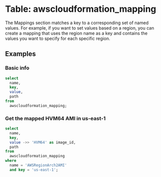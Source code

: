 # Table: awscloudformation_mapping

The Mappings section matches a key to a corresponding set of named values. For example, if you want to set values based on a region, you can create a mapping that uses the region name as a key and contains the values you want to specify for each specific region.

## Examples

### Basic info

```sql
select
  name,
  key,
  value,
  path
from
  awscloudformation_mapping;
```

### Get the mapped HVM64 AMI in us-east-1

```sql
select
  name,
  key,
  value ->> 'HVM64' as image_id,
  path
from
  awscloudformation_mapping
where
  name = 'AWSRegionArch2AMI'
  and key = 'us-east-1';
```
